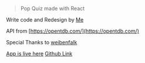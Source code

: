 > Pop Quiz made with React <br>

Write code and Redesign by [Me](https://github.com/touhidulshawan)

API from [https://opentdb.com/](https://opentdb.com/)

Special Thanks to [weibenfalk](https://github.com/weibenfalk)

[App is live here](https://touhidulshawan.github.io/pop-quiz/)
[Github Link](https://github.com/touhidulShawan/pop-quiz)
